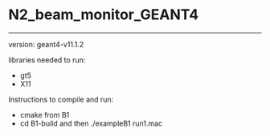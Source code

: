# N2_beam_monitor_GEANT4
---

version: geant4-v11.1.2

libraries needed to run:
* gt5
* X11

Instructions to compile and run:
* cmake from B1
* cd B1-build and then ./exampleB1 run1.mac


  
  



